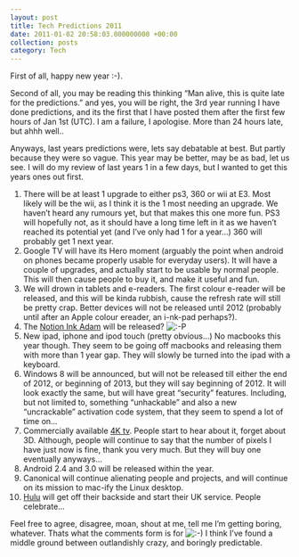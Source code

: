 ```yaml
---
layout: post
title: Tech Predictions 2011
date: 2011-01-02 20:58:03.000000000 +00:00
collection: posts
category: Tech
---
```


First of all, happy new year :-).

Second of all, you may be reading this thinking “Man alive, this is quite late for the predictions.” and yes, you will be right, the 3rd year running I have done predictions, and its the first that I have posted them after the first few hours of Jan 1st (UTC). I am a failure, I apologise. More than 24 hours late, but ahhh well..

Anyways, last years predictions were, lets say debatable at best. But partly because they were so vague. This year may be better, may be as bad, let us see. I will do my review of last years 1 in a few days, but I wanted to get this years ones out first.

1. There will be at least 1 upgrade to either ps3, 360 or wii at E3. Most likely will be the wii, as I think it is the 1 most needing an upgrade. We haven’t heard any rumours yet, but that makes this one more fun. PS3 will hopefully not, as it should have a long time left in it as we haven’t reached its potential yet (and I’ve only had 1 for a year…) 360 will probably get 1 next year.
2. Google TV will have its Hero moment (arguably the point when android on phones became properly usable for everyday users). It will have a couple of upgrades, and actually start to be usable by normal people. This will then cause people to buy it, and make it useful and fun.
3. We will drown in tablets and e-readers. The first colour e-reader will be released, and this will be kinda rubbish, cause the refresh rate will still be pretty crap. Better devices will not be released until 2012 (probably until after an Apple colour ereader, an i-nk-pad perhaps?).
4. The [Notion Ink Adam](http://www.notionink.com/) will be released? ![:-P](http://www.10people.co.uk/wp-includes/images/smilies/icon_razz.gif)
5. New ipad, iphone and ipod touch (pretty obvious…) No macbooks this year though. They seem to be going off macbooks and releasing them with more than 1 year gap. They will slowly be turned into the ipad with a keyboard.
6. Windows 8 will be announced, but will not be released till either the end of 2012, or beginning of 2013, but they will say beginning of 2012. It will look exactly the same, but will have great “security” features. Including, but not limited to, something “unhackable” and also a new “uncrackable” activation code system, that they seem to spend a lot of time on…
7. Commercially available [4K tv](http://en.wikipedia.org/wiki/4K_resolution). People start to hear about it, forget about 3D. Although, people will continue to say that the number of pixels I have just now is fine, thank you very much. But they will buy one eventually anyways…
8. Android 2.4 and 3.0 will be released within the year.
9. Canonical will continue alienating people and projects, and will continue on its mission to mac-ify the Linux desktop.
10. [Hulu](http://www.hulu.com) will get off their backside and start their UK service. People celebrate…

Feel free to agree, disagree, moan, shout at me, tell me I’m getting boring, whatever. Thats what the comments form is for ![:-)](http://www.10people.co.uk/wp-includes/images/smilies/icon_smile.gif) I think I’ve found a middle ground between outlandishly crazy, and boringly predictable.
